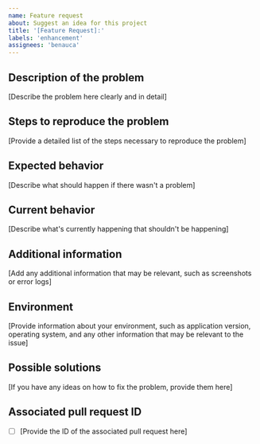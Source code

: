 ```yaml
---
name: Feature request
about: Suggest an idea for this project
title: '[Feature Request]:'
labels: 'enhancement'
assignees: 'benauca'
---
```



## Description of the problem

[Describe the problem here clearly and in detail]

## Steps to reproduce the problem

[Provide a detailed list of the steps necessary to reproduce the problem]

## Expected behavior

[Describe what should happen if there wasn't a problem]

## Current behavior

[Describe what's currently happening that shouldn't be happening]

## Additional information

[Add any additional information that may be relevant, such as screenshots or error logs]

## Environment

[Provide information about your environment, such as application version, operating system, and any other information that may be relevant to the issue]

## Possible solutions

[If you have any ideas on how to fix the problem, provide them here]

## Associated pull request ID

- [ ] [Provide the ID of the associated pull request here]
